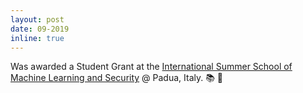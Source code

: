 ```yaml
---
layout: post
date: 09-2019
inline: true
---
```


Was awarded a Student Grant at the [International Summer School of Machine Learning and Security](https://spritz.math.unipd.it/events/2019/PIU2019/PagesOutput/MLS/index.html) @ Padua, Italy. :books: :gift:
